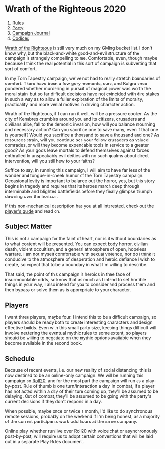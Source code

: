 # Wrath of the Righteous 2020
1. [Rules](./rules)
2. [Party](./pcs)
3. [Campaign Journal](./journals)
4. [Codices](./codices)

[Wrath of the Righteous](https://paizo.com/wrathOfTheRighteous) is still very much on my GMing bucket list. I don't know why, but the black-and-white good-and-evil structure of the campaign is strangely compelling to me. Comfortable, even, though maybe because I think the real potential in this sort of campaign is subverting that sort of comfort.

In my Torn Tapestry campaign, we've not had to really stretch boundaries of comfort. There have been a few gory moments, sure, and Kalgra once pondered whether murdering in pursuit of magical power was worth the moral stain, but so far difficult decisions have not coincided with dire stakes in such a way as to allow a fuller exploration of the limits of morality, practicality, and more venial motives in driving character action.

Wrath of the Righteous, if I can run it well, will be a pressure cooker. As the city of Kenabres crumbles around you and its citizens, crusaders and civilians alike, fall to the demonic invasion, how will you balance mourning and necessary action? Can you sacrifice one to save many, even if that one is yourself? Would you sacrifice a thousand to save a thousand and one? As resources strain, will you continue see your fellow crusaders as valued comrades, or will they become expendable tools in service to a greater good? As your gods leave mortals to defend themselves against forces enthralled to unspeakably evil deities with no such qualms about direct intervention, will you still hew to your faiths?

Suffice to say, in running this campaign, I will aim to have far less of the wonder and tongue-in-cheek humor of the Torn Tapestry campaign. Occasional levity is important to balance out the horror, yes, but this story begins in tragedy and requires that its heroes march deep through interminable and blighted battlefields before they finally glimpse triumph dawning over the horizon.

If this non-mechanical description has you at all interested, check out the [player's guide](https://paizo.com/products/btpy919c?Pathfinder-Adventure-Path-Wrath-of-the-Righteous-Players-Guide) and read on.

## Subject Matter

This is not a campaign for the faint of heart, nor is it without boundaries as to what content will be presented. You can expect body horror, civilian death, violent occultism, and a general atmosphere of open, hopeless warfare. I am not myself comfortable with sexual violence, nor do I think it conducive to the atmosphere of desperation and heroic defiance I wish to create, so expect that to be a boundary in what I'm willing to describe.

That said, the point of this campaign is heroics in thee face of insurmountable odds, so know that as much as I intend to set horrible things in your way, I also intend for you to consider and process them and then bypass or solve them as is appropriate to your character.

## Players

I want three players, maybe four. I intend this to be a difficult campaign, so players should be ready both to create interesting characters and design effective builds. Even with this small party size, keeping things difficult will involve neutering the eventual mythic rules to some extent, so players should be willing to negotiate on the mythic options available when they become available in the second book.

## Schedule

Because of recent events, i.e. our new reality of social distancing, this is now destined to be an online-only campaign. We will be running this campaign on [Roll20](https://roll20.net/), and for the most part the campaign will run as a play-by-post. Rule of thumb is one turn/interaction a day. In combat, if a player has not acted within a day of their turn coming up, they'll be assumed to be delaying. Out of combat, they'll be assumed to be going with the party's current decisions if they don't respond in a day.

When possible, maybe once or twice a month, I'd like to do synchronous remote sessions, probably on the weekend if I'm being honest, as a majority of the current participants work odd hours at the same company.

Online play, whether run live over Roll20 with voice chat or asynchronously post-by-post, will require us to adopt certain conventions that will be laid out in a separate Play Rules document.
